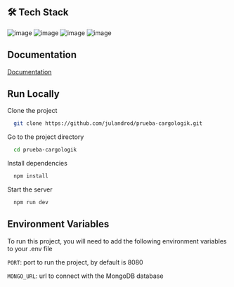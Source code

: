## 🛠 Tech Stack

![image](https://img.shields.io/badge/Node%20js-339933?style=for-the-badge&logo=nodedotjs&logoColor=white) ![image](https://img.shields.io/badge/Express%20js-000000?style=for-the-badge&logo=express&logoColor=white) ![image](https://img.shields.io/badge/MongoDB-4EA94B?style=for-the-badge&logo=mongodb&logoColor=white) ![image](https://img.shields.io/badge/Mongoose-880000.svg?style=for-the-badge&logo=Mongoose&logoColor=white)

## Documentation

[Documentation](http://localhost:5000/api-docs/)

## Run Locally

Clone the project

```bash
  git clone https://github.com/julandrod/prueba-cargologik.git
```

Go to the project directory

```bash
  cd prueba-cargologik
```

Install dependencies

```bash
  npm install
```

Start the server

```bash
  npm run dev
```

## Environment Variables

To run this project, you will need to add the following environment variables to your .env file

`PORT`: port to run the project, by default is 8080

`MONGO_URL`: url to connect with the MongoDB database
